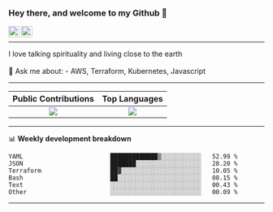 ### Hey there, and welcome to my Github 👋

<a href="https://www.linkedin.com/in/ibrahiem-mohammad/" target="_blank">
  <img align="left" alt="Ibrahiem's LinkdeIn" width="22px" src="https://cdn.worldvectorlogo.com/logos/linkedin-icon-2.svg"/>
</a>
<a href="https://imohammd.netlify.app/" target="_blank">
  <img align="left" alt="Ibrahiem's Website" width="22px" src="https://cdn.worldvectorlogo.com/logos/netlify.svg"/>
</a>
<br>
<hr>
I love talking spirituality and living close to the earth
<br>
<br>
💬 Ask me about: 
- AWS, Terraform, Kubernetes, Javascript

-------

Public Contributions             |  Top Languages
:-------------------------:|:-------------------------:
![](https://github-readme-stats.vercel.app/api?username=ibrahiem96&show_icons=true&count_private=true&bg_color=30,e96443,904e95&title_color=fff&text_color=fff)  |  ![](https://github-readme-stats.vercel.app/api/top-langs/?username=ibrahiem96&layout=compact&bg_color=30,e96443,904e95&title_color=fff&text_color=fff&hide=html,css)

-------
📊 **Weekly development breakdown**
<!--START_SECTION:waka-->

```text
YAML                        █████████████▒░░░░░░░░░░░   52.99 %
JSON                        ███████░░░░░░░░░░░░░░░░░░   28.20 %
Terraform                   ██▓░░░░░░░░░░░░░░░░░░░░░░   10.05 %
Bash                        ██░░░░░░░░░░░░░░░░░░░░░░░   08.15 %
Text                        ░░░░░░░░░░░░░░░░░░░░░░░░░   00.43 %
Other                       ░░░░░░░░░░░░░░░░░░░░░░░░░   00.09 %
```

<!--END_SECTION:waka-->
-------
